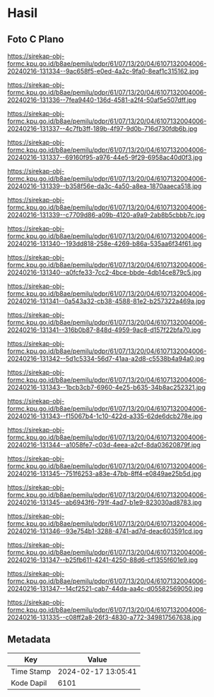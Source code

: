 # Hasil

## Foto C Plano

https://sirekap-obj-formc.kpu.go.id/b8ae/pemilu/pdpr/61/07/13/20/04/6107132004006-20240216-131334--9ac658f5-e0ed-4a2c-9fa0-8eaf1c315162.jpg

https://sirekap-obj-formc.kpu.go.id/b8ae/pemilu/pdpr/61/07/13/20/04/6107132004006-20240216-131336--7fea9440-136d-4581-a2f4-50af5e507dff.jpg

https://sirekap-obj-formc.kpu.go.id/b8ae/pemilu/pdpr/61/07/13/20/04/6107132004006-20240216-131337--4c7fb3ff-189b-4f97-9d0b-716d730fdb6b.jpg

https://sirekap-obj-formc.kpu.go.id/b8ae/pemilu/pdpr/61/07/13/20/04/6107132004006-20240216-131337--69160f95-a976-44e5-9f29-6958ac40d0f3.jpg

https://sirekap-obj-formc.kpu.go.id/b8ae/pemilu/pdpr/61/07/13/20/04/6107132004006-20240216-131339--b358f56e-da3c-4a50-a8ea-1870aaeca518.jpg

https://sirekap-obj-formc.kpu.go.id/b8ae/pemilu/pdpr/61/07/13/20/04/6107132004006-20240216-131339--c7709d86-a09b-4120-a9a9-2ab8b5cbbb7c.jpg

https://sirekap-obj-formc.kpu.go.id/b8ae/pemilu/pdpr/61/07/13/20/04/6107132004006-20240216-131340--193dd818-258e-4269-b86a-535aa6f34f61.jpg

https://sirekap-obj-formc.kpu.go.id/b8ae/pemilu/pdpr/61/07/13/20/04/6107132004006-20240216-131340--a0fcfe33-7cc2-4bce-bbde-4db14ce879c5.jpg

https://sirekap-obj-formc.kpu.go.id/b8ae/pemilu/pdpr/61/07/13/20/04/6107132004006-20240216-131341--0a543a32-cb38-4588-81e2-b257322a469a.jpg

https://sirekap-obj-formc.kpu.go.id/b8ae/pemilu/pdpr/61/07/13/20/04/6107132004006-20240216-131341--316b0b87-848d-4959-9ac8-d157f22bfa70.jpg

https://sirekap-obj-formc.kpu.go.id/b8ae/pemilu/pdpr/61/07/13/20/04/6107132004006-20240216-131342--5d1c5334-56d7-41aa-a2d8-c5538b4a94a0.jpg

https://sirekap-obj-formc.kpu.go.id/b8ae/pemilu/pdpr/61/07/13/20/04/6107132004006-20240216-131343--1bcb3cb7-6960-4e25-b635-34b8ac252321.jpg

https://sirekap-obj-formc.kpu.go.id/b8ae/pemilu/pdpr/61/07/13/20/04/6107132004006-20240216-131343--f15067b4-1c10-422d-a335-62de6dcb278e.jpg

https://sirekap-obj-formc.kpu.go.id/b8ae/pemilu/pdpr/61/07/13/20/04/6107132004006-20240216-131344--a1058fe7-c03d-4eea-a2cf-8da03620879f.jpg

https://sirekap-obj-formc.kpu.go.id/b8ae/pemilu/pdpr/61/07/13/20/04/6107132004006-20240216-131345--751f6253-a83e-47bb-8ff4-e0849ae25b5d.jpg

https://sirekap-obj-formc.kpu.go.id/b8ae/pemilu/pdpr/61/07/13/20/04/6107132004006-20240216-131345--ab6943f6-791f-4ad7-b1e9-823030ad8783.jpg

https://sirekap-obj-formc.kpu.go.id/b8ae/pemilu/pdpr/61/07/13/20/04/6107132004006-20240216-131346--93e754b1-3288-4741-ad7d-deac603591cd.jpg

https://sirekap-obj-formc.kpu.go.id/b8ae/pemilu/pdpr/61/07/13/20/04/6107132004006-20240216-131347--b25fb611-4241-4250-88d6-cf1355f601e9.jpg

https://sirekap-obj-formc.kpu.go.id/b8ae/pemilu/pdpr/61/07/13/20/04/6107132004006-20240216-131347--14cf2521-cab7-44da-aa4c-d05582569050.jpg

https://sirekap-obj-formc.kpu.go.id/b8ae/pemilu/pdpr/61/07/13/20/04/6107132004006-20240216-131335--c08ff2a8-26f3-4830-a772-349817567638.jpg


## Metadata

| Key        | Value               |
| ---------- | ------------------- |
| Time Stamp | 2024-02-17 13:05:41 |
| Kode Dapil | 6101                |




